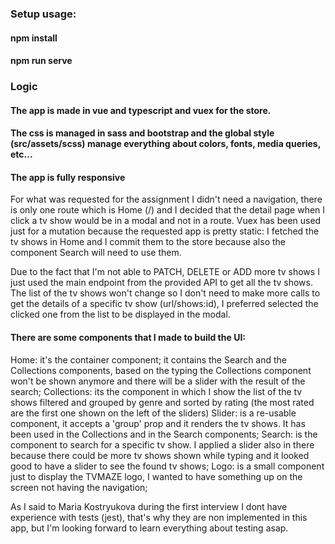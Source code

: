 ### Setup usage:

#### npm install

#### npm run serve

### Logic

#### The app is made in vue and typescript and vuex for the store.

#### The css is managed in sass and bootstrap and the global style (src/assets/scss) manage everything about colors, fonts, media queries, etc...

#### The app is fully responsive

For what was requested for the assignment I didn't need a navigation, there is only one route which is Home (/)
and I decided that the detail page when I click a tv show would be in a modal and not in a route.
Vuex has been used just for a mutation because the requested app is pretty static: I fetched the tv shows in Home and I commit them to the store because also the component Search will need to use them.

Due to the fact that I'm not able to PATCH, DELETE or ADD more tv shows I just used the main endpoint from the provided API to get all the tv shows.
The list of the tv shows won't change so I don't need to make more calls to get the details of a specific tv show (url/shows:id), I preferred selected the clicked one from the list to be displayed in the modal.

#### There are some components that I made to build the UI:

Home: it's the container component; it contains the Search and the Collections components, based on the typing the Collections component won't be shown anymore and there will be a slider with the result of the search;
Collections: its the component in which I show the list of the tv shows filtered and grouped by genre and sorted by rating (the most rated are the first one shown on the left of the sliders)
Slider: is a re-usable component, it accepts a 'group' prop and it renders the tv shows. It has been used in the Collections and in the Search components;
Search: is the component to search for a specific tv show. I applied a slider also in there because there could be more tv shows shown while typing and it looked good to have a slider to see the found tv shows;
Logo: is a small component just to display the TVMAZE logo, I wanted to have something up on the screen not having the navigation;

As I said to Maria Kostryukova during the first interview I dont have experience with tests (jest), that's why they are non implemented in this app, but I'm looking forward to learn everything about testing asap.

